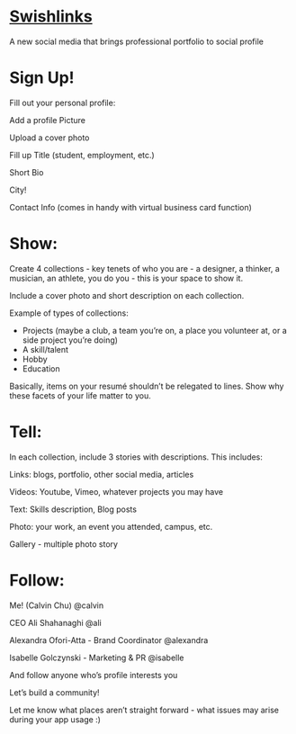 # [Swishlinks](https://www.swishlinks.com/download/)
A new social media that brings professional portfolio to social profile



# Sign Up!

Fill out your personal profile:

Add a profile Picture

Upload a cover photo

Fill up Title (student, employment, etc.)

Short Bio

City!

Contact Info (comes in handy with virtual business card function)



# Show:

Create 4 collections - key tenets of who you are - a designer, a thinker, a musician, an athlete, you do you - this is your space to show it.

Include a cover photo and short description on each collection.

Example of types of collections:

- Projects (maybe a club, a team you’re on, a place you volunteer at, or a side project you’re doing)
- A skill/talent 
- Hobby
- Education 

Basically, items on your resumé shouldn’t be relegated to lines. Show why these facets of your life matter to you.

# Tell:
In each collection, include 3 stories with descriptions. This includes:

Links: blogs, portfolio, other social media, articles

Videos: Youtube, Vimeo, whatever projects you may have

Text: Skills description, Blog posts

Photo: your work, an event you attended, campus, etc.

Gallery - multiple photo story


# Follow:
Me! (Calvin Chu) @calvin

CEO Ali Shahanaghi   @ali

Alexandra Ofori-Atta - Brand Coordinator @alexandra

Isabelle Golczynski - Marketing & PR @isabelle

And follow anyone who’s profile interests you

Let’s build a community!

Let me know what places aren’t straight forward - what issues may arise during your app usage :)

